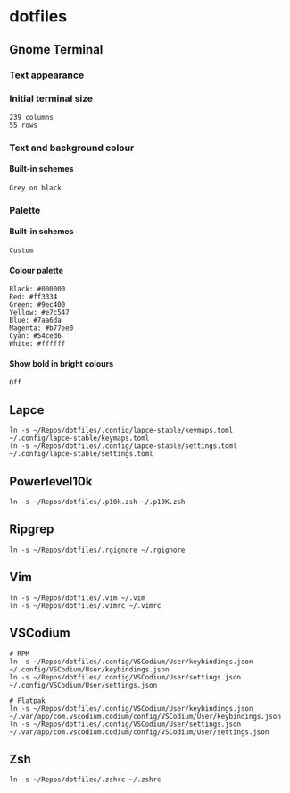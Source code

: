# dotfiles

## Gnome Terminal

### Text appearance

### Initial terminal size

```
239 columns
55 rows
```

### Text and background colour

#### Built-in schemes

```
Grey on black
```

### Palette

#### Built-in schemes

```
Custom
```

#### Colour palette

```
Black: #000000
Red: #ff3334
Green: #9ec400
Yellow: #e7c547
Blue: #7aa6da
Magenta: #b77ee0
Cyan: #54ced6
White: #ffffff
```

#### Show bold in bright colours

```
Off
```

## Lapce

```
ln -s ~/Repos/dotfiles/.config/lapce-stable/keymaps.toml ~/.config/lapce-stable/keymaps.toml
ln -s ~/Repos/dotfiles/.config/lapce-stable/settings.toml ~/.config/lapce-stable/settings.toml
```

## Powerlevel10k

```
ln -s ~/Repos/dotfiles/.p10k.zsh ~/.p10K.zsh
```

## Ripgrep

```
ln -s ~/Repos/dotfiles/.rgignore ~/.rgignore
```

## Vim

```
ln -s ~/Repos/dotfiles/.vim ~/.vim
ln -s ~/Repos/dotfiles/.vimrc ~/.vimrc
```

## VSCodium

```
# RPM
ln -s ~/Repos/dotfiles/.config/VSCodium/User/keybindings.json ~/.config/VSCodium/User/keybindings.json
ln -s ~/Repos/dotfiles/.config/VSCodium/User/settings.json ~/.config/VSCodium/User/settings.json

# Flatpak
ln -s ~/Repos/dotfiles/.config/VSCodium/User/keybindings.json ~/.var/app/com.vscodium.codium/config/VSCodium/User/keybindings.json
ln -s ~/Repos/dotfiles/.config/VSCodium/User/settings.json ~/.var/app/com.vscodium.codium/config/VSCodium/User/settings.json
```

## Zsh

```
ln -s ~/Repos/dotfiles/.zshrc ~/.zshrc
```
